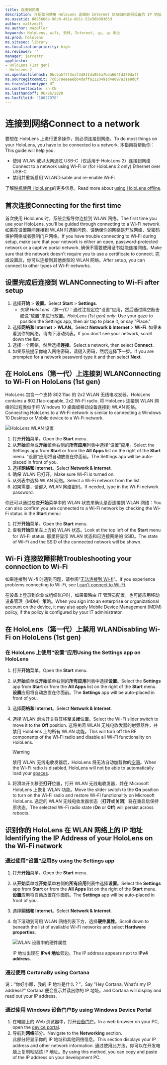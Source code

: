 ```yaml
---
title: 连接到网络
description: 介绍如何使用 HoloLens 连接到 Internet 以及如何识别设备的 IP 地址。
ms.assetid: 0895606e-96c0-491e-8b1c-52e56b00365d
author: mattzmsft
ms.author: mazeller
keywords: HoloLens, wifi, 无线, Internet, ip, ip 地址
ms.prod: hololens
ms.sitesec: library
ms.localizationpriority: high
ms.reviewer: ''
manager: jarrettr
appliesto:
- HoloLens (1st gen)
- HoloLens 2
ms.openlocfilehash: 0bc5a5f7f3eaf3d811da055a7bda664fd3f0daff
ms.sourcegitcommit: 7c057aeeaeebb4daffa2120491d4e897a31e8d0f
ms.translationtype: HT
ms.contentlocale: zh-CN
ms.lasthandoff: 06/26/2020
ms.locfileid: "10827978"
---
```

# <span data-ttu-id="c436f-104">连接到网络</span><span class="sxs-lookup"><span data-stu-id="c436f-104">Connect to a network</span></span>

<span data-ttu-id="c436f-105">要想在 HoloLens 上进行更多操作，则必须连接到网络。</span><span class="sxs-lookup"><span data-stu-id="c436f-105">To do most things on your HoloLens, you have to be connected to a network.</span></span> <span data-ttu-id="c436f-106">本指南将帮助你：</span><span class="sxs-lookup"><span data-stu-id="c436f-106">This guide will help you:</span></span>

- <span data-ttu-id="c436f-107">使用 WLAN 或以太网通过 USB-C（仅适用于 HoloLens 2）连接到网络</span><span class="sxs-lookup"><span data-stu-id="c436f-107">Connect to a network using Wi-Fi or (for HoloLens 2 only) Ethernet over USB-C</span></span>
- <span data-ttu-id="c436f-108">禁用并重新启用 WLAN</span><span class="sxs-lookup"><span data-stu-id="c436f-108">Disable and re-enable Wi-Fi</span></span>

<span data-ttu-id="c436f-109">了解[脱机使用 HoloLens](hololens-offline.md)的更多信息。</span><span class="sxs-lookup"><span data-stu-id="c436f-109">Read more about [using HoloLens offline](hololens-offline.md).</span></span>

## <span data-ttu-id="c436f-110">首次连接</span><span class="sxs-lookup"><span data-stu-id="c436f-110">Connecting for the first time</span></span>

<span data-ttu-id="c436f-111">首次使用 HoloLens 时，系统会指导你连接到 WLAN 网络。</span><span class="sxs-lookup"><span data-stu-id="c436f-111">The first time you use your HoloLens, you'll be guided through connecting to a Wi-Fi network.</span></span> <span data-ttu-id="c436f-112">如果在设置期间连接到 WLAN 时遇到问题，请确保你的网络是开放网络、受密码保护网络或者强制门户网络。</span><span class="sxs-lookup"><span data-stu-id="c436f-112">If you have trouble connecting to Wi-Fi during setup, make sure that your network is either an open, password-protected network or a captive portal network.</span></span> <span data-ttu-id="c436f-113">确保不需要使用证书就能连接网络。</span><span class="sxs-lookup"><span data-stu-id="c436f-113">Make sure that the network doesn't require you to use a certificate to connect.</span></span> <span data-ttu-id="c436f-114">完成设置后，你可以连接到其他类型的 WLAN 网络。</span><span class="sxs-lookup"><span data-stu-id="c436f-114">After setup, you can connect to other types of Wi-Fi networks.</span></span>

## <span data-ttu-id="c436f-115">设置完成后连接到 WLAN</span><span class="sxs-lookup"><span data-stu-id="c436f-115">Connecting to Wi-Fi after setup</span></span>

1. <span data-ttu-id="c436f-116">选择**开始** > **设置**。</span><span class="sxs-lookup"><span data-stu-id="c436f-116">Select **Start** > **Settings**.</span></span>
   - <span data-ttu-id="c436f-117">*仅限 HoloLens（第一代）*：通过注视定位“设置”应用，然后通过隔空敲击或说“放置”来进行放置。</span><span class="sxs-lookup"><span data-stu-id="c436f-117">*HoloLens (1st gen) only*: Use your gaze to position the Settings app, then air tap to place it, or say "Place."</span></span>
1. <span data-ttu-id="c436f-118">选择**网络和 Internet** > **WLAN**。</span><span class="sxs-lookup"><span data-stu-id="c436f-118">Select **Network & Internet** > **Wi-Fi**.</span></span> <span data-ttu-id="c436f-119">如果未看到你的网络，请向下滚动列表。</span><span class="sxs-lookup"><span data-stu-id="c436f-119">If you don't see your network, scroll down the list.</span></span>
1. <span data-ttu-id="c436f-120">选择一个网络，然后选择**连接**。</span><span class="sxs-lookup"><span data-stu-id="c436f-120">Select a network, then select **Connect**.</span></span>
1. <span data-ttu-id="c436f-121">如果系统提示你输入网络密码，请键入密码，然后选择**下一步**。</span><span class="sxs-lookup"><span data-stu-id="c436f-121">If you are prompted for a network password type it and then select **Next**.</span></span>

## <span data-ttu-id="c436f-122">在 HoloLens（第一代）上连接到 WLAN</span><span class="sxs-lookup"><span data-stu-id="c436f-122">Connecting to Wi-Fi on HoloLens (1st gen)</span></span>

<span data-ttu-id="c436f-123">HoloLens 包含一个支持 802.11ac 的 2x2 WLAN 无线电收发器。</span><span class="sxs-lookup"><span data-stu-id="c436f-123">HoloLens contains a 802.11ac-capable, 2x2 Wi-Fi radio.</span></span> <span data-ttu-id="c436f-124">将 HoloLens 连接到 WLAN 网络的过程类似于将 Windows 10 桌面或移动设备连接到 WLAN 网络。</span><span class="sxs-lookup"><span data-stu-id="c436f-124">Connecting HoloLens to a Wi-Fi network is similar to connecting a Windows 10 Desktop or Mobile device to a Wi-Fi network.</span></span>

![HoloLens WLAN 设置](./images/wifi-hololens-600px.jpg)

1. <span data-ttu-id="c436f-126">打开**开始**菜单。</span><span class="sxs-lookup"><span data-stu-id="c436f-126">Open the **Start** menu.</span></span>
1. <span data-ttu-id="c436f-127">从**开始**菜单或**开始**菜单右侧的**所有应用**列表中选择“设置”应用。</span><span class="sxs-lookup"><span data-stu-id="c436f-127">Select the Settings app from **Start** or from the **All Apps** list on the right of the **Start** menu.</span></span> <span data-ttu-id="c436f-128">“设置”应用将自动放置在你面前。</span><span class="sxs-lookup"><span data-stu-id="c436f-128">The Settings app will be auto-placed in front of you.</span></span>
1. <span data-ttu-id="c436f-129">选择**网络和 Internet**。</span><span class="sxs-lookup"><span data-stu-id="c436f-129">Select **Network & Internet**.</span></span>
1. <span data-ttu-id="c436f-130">确保 WLAN 已打开。</span><span class="sxs-lookup"><span data-stu-id="c436f-130">Make sure Wi-Fi is turned on.</span></span>
1. <span data-ttu-id="c436f-131">从列表中选择 WLAN 网络。</span><span class="sxs-lookup"><span data-stu-id="c436f-131">Select a Wi-Fi network from the list.</span></span>
1. <span data-ttu-id="c436f-132">如果需要，请键入 WLAN 网络密码。</span><span class="sxs-lookup"><span data-stu-id="c436f-132">If needed, type in the Wi-Fi network password.</span></span>

<span data-ttu-id="c436f-133">你还可以通过检查**开始**菜单中的 WLAN 状态来确认是否连接到 WLAN 网络：</span><span class="sxs-lookup"><span data-stu-id="c436f-133">You can also confirm you are connected to a Wi-Fi network by checking the Wi-Fi status in the **Start** menu:</span></span>

1. <span data-ttu-id="c436f-134">打开**开始**菜单。</span><span class="sxs-lookup"><span data-stu-id="c436f-134">Open the **Start** menu.</span></span>
1. <span data-ttu-id="c436f-135">查看**开始**菜单左上方的 WLAN 状态。</span><span class="sxs-lookup"><span data-stu-id="c436f-135">Look at the top left of the **Start** menu for Wi-Fi status.</span></span> <span data-ttu-id="c436f-136">那里将显示 WLAN 状态和已连接网络的 SSID。</span><span class="sxs-lookup"><span data-stu-id="c436f-136">The state of Wi-Fi and the SSID of the connected network will be shown.</span></span>

## <span data-ttu-id="c436f-137">Wi-Fi 连接故障排除</span><span class="sxs-lookup"><span data-stu-id="c436f-137">Troubleshooting your connection to Wi-Fi</span></span>

<span data-ttu-id="c436f-138">如果连接到 Wi-fi 时遇到问题，请参阅“[无法连接到 Wi-fi](./hololens-faq.md#i-cant-connect-to-wi-fi)”。</span><span class="sxs-lookup"><span data-stu-id="c436f-138">If you experience problems connecting to Wi-Fi, see [I can't connect to Wi-Fi](./hololens-faq.md#i-cant-connect-to-wi-fi).</span></span>

<span data-ttu-id="c436f-139">在设备上登录到企业或组织账户时，如果策略由 IT 管理员配置，也可能应用移动设备管理（MDM）策略。</span><span class="sxs-lookup"><span data-stu-id="c436f-139">When you sign into an enterprise or organizational account on the device, it may also apply Mobile Device Management (MDM) policy, if the policy is configured by your IT administrator.</span></span>

## <span data-ttu-id="c436f-140">在 HoloLens（第一代）上禁用 WLAN</span><span class="sxs-lookup"><span data-stu-id="c436f-140">Disabling Wi-Fi on HoloLens (1st gen)</span></span>

### <span data-ttu-id="c436f-141">在 HoloLens 上使用“设置”应用</span><span class="sxs-lookup"><span data-stu-id="c436f-141">Using the Settings app on HoloLens</span></span>

1. <span data-ttu-id="c436f-142">打开**开始**菜单。</span><span class="sxs-lookup"><span data-stu-id="c436f-142">Open the **Start** menu.</span></span>
1. <span data-ttu-id="c436f-143">从**开始**菜单或**开始**菜单右侧的**所有应用**列表中选择**设置**。</span><span class="sxs-lookup"><span data-stu-id="c436f-143">Select the **Settings** app from **Start** or from the **All Apps** list on the right of the **Start** menu.</span></span> <span data-ttu-id="c436f-144">**设置**应用将自动放置在你面前。</span><span class="sxs-lookup"><span data-stu-id="c436f-144">The **Settings** app will be auto-placed in front of you.</span></span>
1. <span data-ttu-id="c436f-145">选择**网络和 Internet**。</span><span class="sxs-lookup"><span data-stu-id="c436f-145">Select **Network & Internet**.</span></span>
1. <span data-ttu-id="c436f-146">选择 WLAN 滑块开关将其移至**关闭**位置。</span><span class="sxs-lookup"><span data-stu-id="c436f-146">Select the Wi-Fi slider switch to move it to the **Off** position.</span></span> <span data-ttu-id="c436f-147">这将关闭 WLAN 无线电收发器的射频器件，并禁用 HoloLens 上的所有 WLAN 功能。</span><span class="sxs-lookup"><span data-stu-id="c436f-147">This will turn off the RF components of the Wi-Fi radio and disable all Wi-Fi functionality on HoloLens.</span></span>

    > [!WARNING]
    > <span data-ttu-id="c436f-148">禁用 WLAN 无线电收发器后，HoloLens 将无法自动加载你的[空间](hololens-spaces.md)。</span><span class="sxs-lookup"><span data-stu-id="c436f-148">When the Wi-Fi radio is disabled, HoloLens will not be able to automatically load your [spaces](hololens-spaces.md).</span></span>

1. <span data-ttu-id="c436f-149">将滑块开关移至**打开**位置，打开 WLAN 无线电收发器，并在 Microsoft HoloLens 上恢复 WLAN 功能。</span><span class="sxs-lookup"><span data-stu-id="c436f-149">Move the slider switch to the **On** position to turn on the Wi-Fi radio and restore Wi-Fi functionality on Microsoft HoloLens.</span></span> <span data-ttu-id="c436f-150">选定的 WLAN 无线电收发器状态（**打开**或**关闭**）将在重启后保持原状态。</span><span class="sxs-lookup"><span data-stu-id="c436f-150">The selected Wi-Fi radio state (**On** or **Off**) will persist across reboots.</span></span>

## <span data-ttu-id="c436f-151">识别你的 HoloLens 在 WLAN 网络上的 IP 地址</span><span class="sxs-lookup"><span data-stu-id="c436f-151">Identifying the IP Address of your HoloLens on the Wi-Fi network</span></span>

### <span data-ttu-id="c436f-152">通过使用“设置”应用</span><span class="sxs-lookup"><span data-stu-id="c436f-152">By using the Settings app</span></span>

1. <span data-ttu-id="c436f-153">打开**开始**菜单。</span><span class="sxs-lookup"><span data-stu-id="c436f-153">Open the **Start** menu.</span></span>
1. <span data-ttu-id="c436f-154">从**开始**菜单或**开始**菜单右侧的**所有应用**列表中选择**设置**。</span><span class="sxs-lookup"><span data-stu-id="c436f-154">Select the **Settings** app from **Start** or from the **All Apps** list on the right of the **Start** menu.</span></span> <span data-ttu-id="c436f-155">**设置**应用将自动放置在你面前。</span><span class="sxs-lookup"><span data-stu-id="c436f-155">The **Settings** app will be auto-placed in front of you.</span></span>
1. <span data-ttu-id="c436f-156">选择**网络和 Internet**。</span><span class="sxs-lookup"><span data-stu-id="c436f-156">Select **Network & Internet**.</span></span>
1. <span data-ttu-id="c436f-157">向下滚动到可用 WLAN 网络列表下方，选择**硬件属性**。</span><span class="sxs-lookup"><span data-stu-id="c436f-157">Scroll down to beneath the list of available Wi-Fi networks and select **Hardware properties**.</span></span>

    ![WLAN 设置中的硬件属性](./images/wifi-hololens-hwdetails.jpg)

   <span data-ttu-id="c436f-159">IP 地址出现在 **IPv4 地址**旁边。</span><span class="sxs-lookup"><span data-stu-id="c436f-159">The IP address appears next to **IPv4 address**.</span></span>

### <span data-ttu-id="c436f-160">通过使用 Cortana</span><span class="sxs-lookup"><span data-stu-id="c436f-160">By using Cortana</span></span>

<span data-ttu-id="c436f-161">说：“你好小娜，我的 IP 地址是什么？”，</span><span class="sxs-lookup"><span data-stu-id="c436f-161">Say "Hey Cortana, What's my IP address?"</span></span> <span data-ttu-id="c436f-162">Cortana 便会显示并读出你的 IP 地址。</span><span class="sxs-lookup"><span data-stu-id="c436f-162">and Cortana will display and read out your IP address.</span></span>

### <span data-ttu-id="c436f-163">通过使用 Windows 设备门户</span><span class="sxs-lookup"><span data-stu-id="c436f-163">By using Windows Device Portal</span></span>

1. <span data-ttu-id="c436f-164">在电脑上的 Web 浏览器中，打开[设备门户](/windows/mixed-reality/using-the-windows-device-portal.md#networking)。</span><span class="sxs-lookup"><span data-stu-id="c436f-164">In a web browser on your PC, open the [device portal](/windows/mixed-reality/using-the-windows-device-portal.md#networking).</span></span>
1. <span data-ttu-id="c436f-165">导航到**网络**部分。</span><span class="sxs-lookup"><span data-stu-id="c436f-165">Navigate to the **Networking** section.</span></span>  
   <span data-ttu-id="c436f-166">此部分将显示你的 IP 地址和其他网络信息。</span><span class="sxs-lookup"><span data-stu-id="c436f-166">This section displays your IP address and other network information.</span></span> <span data-ttu-id="c436f-167">通过使用此方法，你可以在开发电脑上复制粘贴该 IP 地址。</span><span class="sxs-lookup"><span data-stu-id="c436f-167">By using this method, you can copy and paste of the IP address on your development PC.</span></span>
